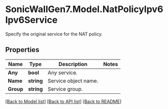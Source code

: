 # SonicWallGen7.Model.NatPolicyIpv6Ipv6Service
Specify the original service for the NAT policy.

## Properties

Name | Type | Description | Notes
------------ | ------------- | ------------- | -------------
**Any** | **bool** | Any service. | 
**Name** | **string** | Service object name. | 
**Group** | **string** | Service group. | 

[[Back to Model list]](../README.md#documentation-for-models) [[Back to API list]](../README.md#documentation-for-api-endpoints) [[Back to README]](../README.md)

